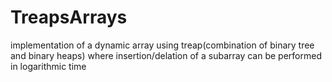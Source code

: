 # TreapsArrays
implementation of a dynamic array using treap(combination of binary tree and binary heaps) where insertion/delation of a subarray can be performed in logarithmic time
